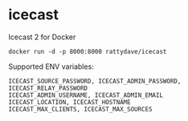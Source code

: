 # icecast
Icecast 2 for Docker
```
docker run -d -p 8000:8000 rattydave/icecast
```
Supported ENV variables:

```
ICECAST_SOURCE_PASSWORD, ICECAST_ADMIN_PASSWORD, ICECAST_RELAY_PASSWORD
ICECAST_ADMIN_USERNAME, ICECAST_ADMIN_EMAIL
ICECAST_LOCATION, ICECAST_HOSTNAME
ICECAST_MAX_CLIENTS, ICECAST_MAX_SOURCES
```
